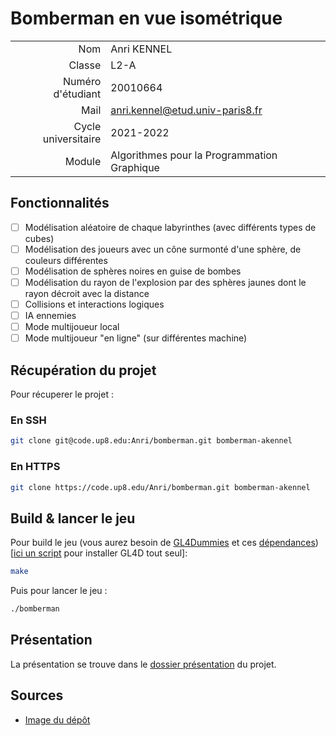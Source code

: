 # Bomberman en vue isométrique

|                     |                                             |
|--------------------:|---------------------------------------------|
|                 Nom | Anri KENNEL                                 |
|              Classe | L2-A                                        |
|   Numéro d'étudiant | 20010664                                    |
|                Mail | anri.kennel@etud.univ-paris8.fr             |
| Cycle universitaire | 2021-2022                                   |
|              Module | Algorithmes pour la Programmation Graphique |

## Fonctionnalités
- [ ] Modélisation aléatoire de chaque labyrinthes (avec différents types de cubes)
- [ ] Modélisation des joueurs avec un cône surmonté d'une sphère, de couleurs différentes
- [ ] Modélisation de sphères noires en guise de bombes
- [ ] Modélisation du rayon de l'explosion par des sphères jaunes dont le rayon décroit avec la distance
- [ ] Collisions et interactions logiques
- [ ] IA ennemies
- [ ] Mode multijoueur local
- [ ] Mode multijoueur "en ligne" (sur différentes machine)

## Récupération du projet
Pour récuperer le projet :
### En SSH
```bash
git clone git@code.up8.edu:Anri/bomberman.git bomberman-akennel
```

### En HTTPS
```bash
git clone https://code.up8.edu/Anri/bomberman.git bomberman-akennel
```

## Build & lancer le jeu
Pour build le jeu (vous aurez besoin de [GL4Dummies](https://github.com/noalien/GL4Dummies) et ces [dépendances](https://github.com/noalien/GL4Dummies#dependencies)) [[ici un script](https://git.kennel.ml/Anri/myLinuxConfiguration/raw/branch/main/installgl4D.sh) pour installer GL4D tout seul]:
```bash
make
```

Puis pour lancer le jeu :
```bash
./bomberman
```

## Présentation
La présentation se trouve dans le [dossier présentation](presentation/presentation.tex) du projet.

## Sources
- [Image du dépôt](https://pixabay.com/vectors/bomb-cartoon-iconic-2025548/)
